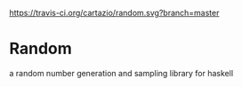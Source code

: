 https://travis-ci.org/cartazio/random.svg?branch=master

# Random

a random number generation and sampling library for haskell
